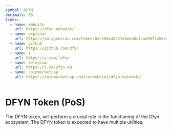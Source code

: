 ```yaml
---
symbol: DFYN
decimals: 18
links:
  - name: website
    url: https://dfyn.network/
  - name: explorer
    url: https://polygonscan.com/token/0xc168e40227e4ebd8c1cae80f7a55a4f0e6d66c97
  - name: github
    url: https://github.com/dfyn
  - name: x
    url: https://x.com/_dfyn
  - name: telegram
    url: https://t.me/Dfyn_HQ
  - name: coinmarketcap
    url: https://coinmarketcap.com/currencies/dfyn-network/
---
```


# DFYN Token (PoS)

The DFYN token, will perform a crucial role in the functioning of the Dfyn ecosystem. The DFYN token is expected to have multiple utilities.
